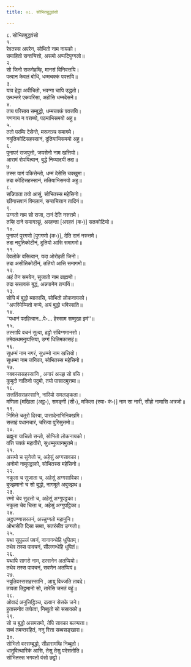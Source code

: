 ```yaml
---
title: ०८. सोभितबुद्धवंसो

---
```

८. सोभितबुद्धवंसो  
१.  
रेवतस्स अपरेन, सोभितो नाम नायको।  
समाहितो सन्तचित्तो, असमो अप्पटिपुग्गलो॥  
२.  
सो जिनो सकगेहम्हि, मानसं विनिवत्तयि।  
पत्वान केवलं बोधिं, धम्मचक्कं पवत्तयि॥  
३.  
याव हेट्ठा अवीचितो, भवग्गा चापि उद्धतो।  
एत्थन्तरे एकपरिसा, अहोसि धम्मदेसने॥  
४.  
ताय परिसाय सम्बुद्धो, धम्मचक्कं पवत्तयि।  
गणनाय न वत्तब्बो, पठमाभिसमयो अहु॥  
५.  
ततो परम्पि देसेन्ते, मरूनञ्च समागमे।  
नवुतिकोटिसहस्सानं, दुतियाभिसमयो अहु॥  
६.  
पुनापरं राजपुत्तो, जयसेनो नाम खत्तियो।  
आरामं रोपयित्वान, बुद्धे निय्यादयी तदा॥  
७.  
तस्स यागं पकित्तेन्तो, धम्मं देसेसि चक्खुमा।  
तदा कोटिसहस्सानं, ततियाभिसमयो अहु॥  
८.  
सन्निपाता तयो आसुं, सोभितस्स महेसिनो।  
खीणासवानं विमलानं, सन्तचित्तान तादिनं॥  
९.  
उग्गतो नाम सो राजा, दानं देति नरुत्तमे।  
तम्हि दाने समागञ्छुं, अरहन्ता [अरहतं (क॰)] सतकोटियो॥  
१०.  
पुनापरं पुरगणो [पुगगणो (क॰)], देति दानं नरुत्तमे।  
तदा नवुतिकोटीनं, दुतियो आसि समागमो॥  
११.  
देवलोके वसित्वान, यदा ओरोहती जिनो।  
तदा असीतिकोटीनं, ततियो आसि समागमो॥  
१२.  
अहं तेन समयेन, सुजातो नाम ब्राह्मणो।  
तदा ससावकं बुद्धं, अन्नपानेन तप्पयिं॥  
१३.  
सोपि मं बुद्धो ब्याकासि, सोभितो लोकनायको।  
‘‘अपरिमेय्यितो कप्पे, अयं बुद्धो भविस्सति॥  
१४.  
‘‘पधानं पदहित्वान…पे॰… हेस्साम सम्मुखा इमं’’॥  
१५.  
तस्सापि वचनं सुत्वा, हट्ठो संविग्गमानसो।  
तमेवत्थमनुप्पत्तिया, उग्गं धितिमकासहं॥  
१६.  
सुधम्मं नाम नगरं, सुधम्मो नाम खत्तियो।  
सुधम्मा नाम जनिका, सोभितस्स महेसिनो॥  
१७.  
नववस्ससहस्सानि , अगारं अज्झ सो वसि।  
कुमुदो नाळिनो पदुमो, तयो पासादमुत्तमा॥  
१८.  
सत्ततिंससहस्सानि, नारियो समलङ्कता।  
मणिला [मखिला (अट्ठ॰), समङ्गी (सी॰), मकिला (स्या॰ कं॰)] नाम सा नारी, सीहो नामासि अत्रजो॥  
१९.  
निमित्ते चतुरो दिस्वा, पासादेनाभिनिक्खमि।  
सत्ताहं पधानचारं, चरित्वा पुरिसुत्तमो॥  
२०.  
ब्रह्मुना याचितो सन्तो, सोभितो लोकनायको।  
वत्ति चक्कं महावीरो, सुधम्मुय्यानमुत्तमे॥  
२१.  
असमो च सुनेत्तो च, अहेसुं अग्गसावका।  
अनोमो नामुपट्ठाको, सोभितस्स महेसिनो॥  
२२.  
नकुला च सुजाता च, अहेसुं अग्गसाविका।  
बुज्झमानो च सो बुद्धो, नागमूले अबुज्झथ॥  
२३.  
रम्मो चेव सुदत्तो च, अहेसुं अग्गुपट्ठका।  
नकुला चेव चित्ता च, अहेसुं अग्गुपट्ठिका॥  
२४.  
अट्ठपण्णासरतनं, अच्चुग्गतो महामुनि।  
ओभासेति दिसा सब्बा, सतरंसीव उग्गतो॥  
२५.  
यथा सुफुल्लं पवनं, नानागन्धेहि धूपितम्।  
तथेव तस्स पावचनं, सीलगन्धेहि धूपितं॥  
२६.  
यथापि सागरो नाम, दस्सनेन अतप्पियो।  
तथेव तस्स पावचनं, सवणेन अतप्पियं॥  
२७.  
नवुतिवस्ससहस्सानि , आयु विज्जति तावदे।  
तावता तिट्ठमानो सो, तारेसि जनतं बहुं॥  
२८.  
ओवादं अनुसिट्ठिञ्च, दत्वान सेसके जने।  
हुतासनोव तापेत्वा, निब्बुतो सो ससावको॥  
२९.  
सो च बुद्धो असमसमो, तेपि सावका बलप्पत्ता।  
सब्बं तमन्तरहितं, ननु रित्ता सब्बसङ्खारा॥  
३०.  
सोभितो वरसम्बुद्धो, सीहारामम्हि निब्बुतो।  
धातुवित्थारिकं आसि, तेसु तेसु पदेसतोति॥  
सोभितस्स भगवतो वंसो छट्ठो।  